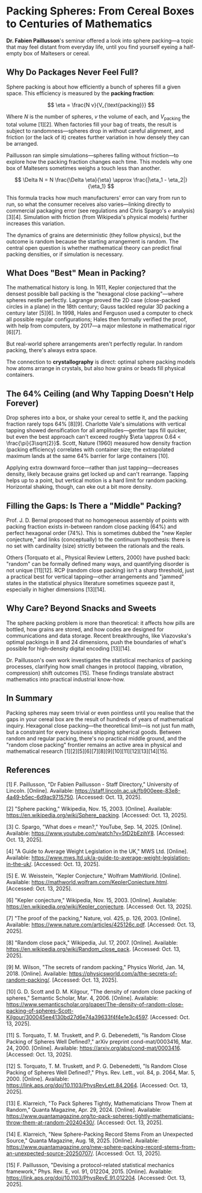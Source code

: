 # Packing Spheres: From Cereal Boxes to Centuries of Mathematics

**Dr. Fabien Paillusson**'s seminar offered a look into sphere packing—a topic that may feel distant from everyday life, until you find yourself eyeing a half-empty box of Maltesers or cereal.

## Why Do Packages Never Feel Full?

Sphere packing is about how efficiently a bunch of spheres fill a given space. This efficiency is measured by the **packing fraction**:

$$
\eta = \frac{N v}{V_{\text{packing}}}
$$

Where $N$ is the number of spheres, $v$ the volume of each, and $V_{\text{packing}}$ the total volume [1][2]. When factories fill your bag of treats, the result is subject to randomness—spheres drop in without careful alignment, and friction (or the lack of it) creates further variation in how densely they can be arranged.

Paillusson ran simple simulations—spheres falling without friction—to explore how the packing fraction changes each time. This models why one box of Maltesers sometimes weighs a touch less than another.

$$
\Delta N = N \frac{\Delta \eta}{\eta} \approx \frac{|\eta_1 - \eta_2|}{\eta_1}
$$

This formula tracks how much manufacturers' error can vary from run to run, so what the consumer receives also varies—linking directly to commercial packaging error (see regulations and Chris Spargo's ℮ analysis) [3][4]. Simulation with friction (from Wikipedia's physical models) further increases this variation.

The dynamics of grains are deterministic (they follow physics), but the outcome is random because the starting arrangement is random. The central open question is whether mathematical theory can predict final packing densities, or if simulation is necessary.

## What Does "Best" Mean in Packing?

The mathematical history is long. In 1611, Kepler conjectured that the densest possible ball packing is the "hexagonal close packing"—where spheres nestle perfectly. Lagrange proved the 2D case (close-packed circles in a plane) in the 18th century; Gauss tackled regular 3D packing a century later [5][6]. In 1998, Hales and Ferguson used a computer to check all possible regular configurations; Hales then formally verified the proof, with help from computers, by 2017—a major milestone in mathematical rigor [6][7].

But real-world sphere arrangements aren't perfectly regular. In random packing, there's always extra space.

The connection to **crystallography** is direct: optimal sphere packing models how atoms arrange in crystals, but also how grains or beads fill physical containers.

## The 64% Ceiling (and Why Tapping Doesn't Help Forever)

Drop spheres into a box, or shake your cereal to settle it, and the packing fraction rarely tops 64% [8][9]. Charlotte Vale's simulations with vertical tapping showed densification for all amplitudes—gentler taps fill quicker, but even the best approach can't exceed roughly $\eta \approx 0.64 < \frac{\pi}{3\sqrt{2}}$. Scott, Nature (1960) measured how density fraction (packing efficiency) correlates with container size; the extrapolated maximum lands at the same 64% barrier for large containers [10].

Applying extra downward force—rather than just tapping—decreases density, likely because grains get locked up and can't rearrange. Tapping helps up to a point, but vertical motion is a hard limit for random packing. Horizontal shaking, though, can eke out a bit more density.

## Filling the Gaps: Is There a "Middle" Packing?

Prof. J. D. Bernal proposed that no homogeneous assembly of points with packing fraction exists in-between random close packing (64%) and perfect hexagonal order (74%). This is sometimes dubbed the "new Kepler conjecture," and links (conceptually) to the continuum hypothesis: there is no set with cardinality (size) strictly between the rationals and the reals.

Others (Torquato et al., Physical Review Letters, 2000) have pushed back: "random" can be formally defined many ways, and quantifying disorder is not unique [11][12]. RCP (random close packing) isn't a sharp threshold, just a practical best for vertical tapping—other arrangements and "jammed" states in the statistical physics literature sometimes squeeze past it, especially in higher dimensions [13][14].

## Why Care? Beyond Snacks and Sweets

The sphere packing problem is more than theoretical: it affects how pills are bottled, how grains are stored, and how codes are designed for communications and data storage. Recent breakthroughs, like Viazovska's optimal packings in 8 and 24 dimensions, push the boundaries of what's possible for high-density digital encoding [13][14].

Dr. Paillusson's own work investigates the statistical mechanics of packing processes, clarifying how small changes in protocol (tapping, vibration, compression) shift outcomes [15]. These findings translate abstract mathematics into practical industrial know-how.

## In Summary

Packing spheres may seem trivial or even pointless until you realise that the gaps in your cereal box are the result of hundreds of years of mathematical inquiry. Hexagonal close packing—the theoretical limit—is not just fun math, but a constraint for every business shipping spherical goods. Between random and regular packing, there's no practical middle ground, and the "random close packing" frontier remains an active area in physical and mathematical research [1][2][5][6][7][8][9][10][11][12][13][14][15].

## References

[1] F. Paillusson, "Dr Fabien Paillusson - Staff Directory," University of Lincoln. [Online]. Available: <https://staff.lincoln.ac.uk/fb900eee-83e8-4a49-b5ec-6d9ac9715750>. [Accessed: Oct. 13, 2025].

[2] "Sphere packing," Wikipedia, Nov. 15, 2003. [Online]. Available: <https://en.wikipedia.org/wiki/Sphere_packing>. [Accessed: Oct. 13, 2025].

[3] C. Spargo, "What does ℮ mean?," YouTube, Sep. 14, 2025. [Online]. Available: <https://www.youtube.com/watch?v=5tD2bEzihY8>. [Accessed: Oct. 13, 2025].

[4] "A Guide to Average Weight Legislation in the UK," MWS Ltd. [Online]. Available: <https://www.mws.ltd.uk/a-guide-to-average-weight-legislation-in-the-uk/>. [Accessed: Oct. 13, 2025].

[5] E. W. Weisstein, "Kepler Conjecture," Wolfram MathWorld. [Online]. Available: <https://mathworld.wolfram.com/KeplerConjecture.html>. [Accessed: Oct. 13, 2025].

[6] "Kepler conjecture," Wikipedia, Nov. 15, 2003. [Online]. Available: <https://en.wikipedia.org/wiki/Kepler_conjecture>. [Accessed: Oct. 13, 2025].

[7] "The proof of the packing," Nature, vol. 425, p. 126, 2003. [Online]. Available: <https://www.nature.com/articles/425126c.pdf>. [Accessed: Oct. 13, 2025].

[8] "Random close pack," Wikipedia, Jul. 17, 2007. [Online]. Available: <https://en.wikipedia.org/wiki/Random_close_pack>. [Accessed: Oct. 13, 2025].

[9] M. Wilson, "The secrets of random packing," Physics World, Jan. 14, 2018. [Online]. Available: <https://physicsworld.com/a/the-secrets-of-random-packing/>. [Accessed: Oct. 13, 2025].

[10] G. D. Scott and D. M. Kilgour, "The density of random close packing of spheres," Semantic Scholar, Mar. 4, 2006. [Online]. Available: <https://www.semanticscholar.org/paper/The-density-of-random-close-packing-of-spheres-Scott-Kilgour/300045ee4130bd27d6e74a39633f4f4e1e3c4597>. [Accessed: Oct. 13, 2025].

[11] S. Torquato, T. M. Truskett, and P. G. Debenedetti, "Is Random Close Packing of Spheres Well Defined?," arXiv preprint cond-mat/0003416, Mar. 24, 2000. [Online]. Available: <https://arxiv.org/abs/cond-mat/0003416>. [Accessed: Oct. 13, 2025].

[12] S. Torquato, T. M. Truskett, and P. G. Debenedetti, "Is Random Close Packing of Spheres Well Defined?," Phys. Rev. Lett., vol. 84, p. 2064, Mar. 5, 2000. [Online]. Available: <https://link.aps.org/doi/10.1103/PhysRevLett.84.2064>. [Accessed: Oct. 13, 2025].

[13] E. Klarreich, "To Pack Spheres Tightly, Mathematicians Throw Them at Random," Quanta Magazine, Apr. 29, 2024. [Online]. Available: <https://www.quantamagazine.org/to-pack-spheres-tightly-mathematicians-throw-them-at-random-20240430/>. [Accessed: Oct. 13, 2025].

[14] E. Klarreich, "New Sphere-Packing Record Stems From an Unexpected Source," Quanta Magazine, Aug. 18, 2025. [Online]. Available: <https://www.quantamagazine.org/new-sphere-packing-record-stems-from-an-unexpected-source-20250707/>. [Accessed: Oct. 13, 2025].

[15] F. Paillusson, "Devising a protocol-related statistical mechanics framework," Phys. Rev. E, vol. 91, 012204, 2015. [Online]. Available: <https://link.aps.org/doi/10.1103/PhysRevE.91.012204>. [Accessed: Oct. 13, 2025].
